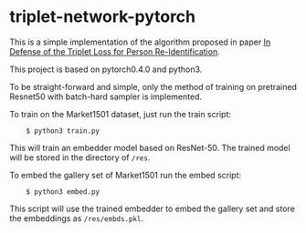 # triplet-network-pytorch
This is a simple implementation of the algorithm proposed in paper [In Defense of the Triplet Loss for Person Re-Identification](https://arxiv.org/abs/1703.07737).

This project is based on pytorch0.4.0 and python3. 

To be straight-forward and simple, only the method of training on pretrained Resnet50 with batch-hard sampler is implemented.


To train on the Market1501 dataset, just run the train script:  
```
    $ python3 train.py
```
This will train an embedder model based on ResNet-50. The trained model will be stored in the directory of ```/res```.


To embed the gallery set of Market1501 run the embed script:
```
    $ python3 embed.py
```
This script will use the trained embedder to embed the gallery set and store the embeddings as ```/res/embds.pkl```.
